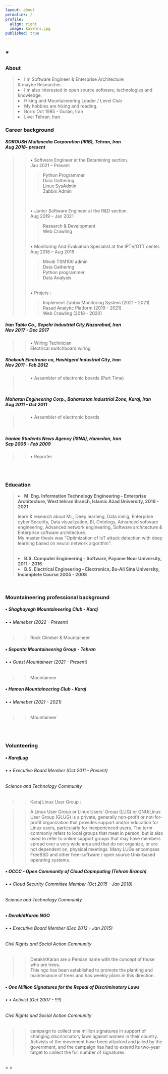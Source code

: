 ```yaml
---
layout: about
permalink: /
profile:
  align: right
  image: kavehrs.jpg
published: true
---
```


## *

### About
<blockquote>
 <li> I'm Software Engineer & Enterprise Architecture <br>
 & maybe Researcher.</li>
 <li> I'm also interested in open source software, technologies and knowledge. </li>
 <li> Hiking and Mountaineering Leader / Level Club </li>
  <li> My hobbies are hiking and reading.</li>
 <li> Born: Oct 1985 - Guilan, Iran </li>
 <li> Live: Tehran, Iran </li></blockquote>






### Career background
> 
>
>
##### SOROUSH Multimedia Corporation (IRIB), Tehran, Iran<br> Aug 2018- present
>> •	Software Engineer at the Datamining section.<br> Jan 2021 – Present<br>
>>> Python Programmer<br>
>>> Data Gathering<br>
>>> Linux SysAdmin<br>
>>> Zabbix Admin<br>
>>
>> ‌ <br>
>>
>> •	Junior Software Engineer at the R&D section.<br> Aug 2019 – Jan 2021<br>
>>> Research & Development<br>
>>> Web Crawling<br>
>> ‌ <br>
>>
>> •	Monitoring And Evaluation Specialist at the IPTV/OTT center.<br> Aug 2018 – Aug 2019<br>
>>> Mividi TSM100 admin<br>
>>> Data Gathering<br>
>>> Python programmer<br>
>>>Data Analysis<br>
>>
>> ‌ <br>
>> •	Projets :<br>
>>> Implement Zabbix Monitoring System (2021 - 2021)<br>
>>> Rasad Analytic Platform (2019 - 2021)<br>
>>> Web Crawling (2018 - 2020)<br>
>
>
##### Iran Tablo Co., Sepehr Industrial City,Nazarabad, Iran<br> Nov 2017 - Dec 2017<br>
>> •	Wiring Technician<br> Electrical switchboard wiring<br>
>
>
##### Shokouh Electronic co, Hashtgerd Industrial City, Iran<br> Nov 2011 - Feb 2012<br>
>> •	Assembler of electronic boards (Part Time)<br>
><br>
>
##### Maharan Engineering Corp., Baharestan Industrial Zone, Karaj, Iran<br> Aug 2011 - Oct 2011<br>
>> •	Assembler of electronic boards<br>
><br>
>
##### Iranian Students News Agency (ISNA), Hamedan, Iran<br> Sep 2005 - Feb 2009<br>
>> •	Reporter<br>


<br><br>

### Education
<blockquote>
<li> <strong> M. Eng. Information Technology Engineering - Enterprise Architecture, West tehran Branch, Islamic Azad University, 2019 - 2021 </strong>
    <p>learn & research about ML, Deep learning, Data minig, Enterprise cyber Security, Data visualization, BI, Ontology, Advanced software engineering, Advanced     network engineering, Software architecture & Enterprise software architecture.<br>My  master thesis was "Optimization of IoT attack detection with deep learning based on neural network algorithm". </p> </li> <br>
    
<li><strong> B.S. Computer Engineering - Software, Payame Noor University, 2011 - 2016 </strong> </li> 
<li><strong> B.S. Electrical Engineering - Electronics, Bu-Ali Sina University, Incomplete Course 2005 - 2008 </strong></li>  </blockquote>  
  <br>
  
  
### Mountaineering professional background
>
>
#####  • Shaghayegh Mountaineering Club - Karaj  <br>   
###### • •	 Memeber (2022 - Present)   <br>  
>> Rock Climber &   Mountaineer <br>  
>
> 
#####  • Sepanta Mountaineering Group - Tehran <br>     
###### • •	 Guest Mountaineer (2021 - Present) <br>
>> Mountaineer   <br>
>
>  
#####  • Hamon Mountaineering Club - Karaj<br> 
###### • •	 Memeber (2021 - 2021) <br>
>> Mountaineer   <br>
>
> 
<br><br>



### Volunteering   
>
>
#####  • KarajLug<br>
###### • •	 Executive Board Member (Oct 2011 - Present) <br> 
###### Science and Technology Community<br>
>> Karaj Linux User Group :<br>
  
>> A Linux User Group or Linux Users' Group (LUG) or GNU/Linux User Group (GLUG) is a private, generally non-profit or not-for-profit organization that provides support and/or education for Linux users, particularly for inexperienced users. The term commonly refers to local groups that meet in person, but is also used to refer to online support groups that may have members spread over a very wide area and that do not organize, or are not dependent on, physical meetings. Many LUGs encompass FreeBSD and other free-software / open source Unix-based operating systems.<br>
>
>
#####  • OCCC - Open Community of Cloud Copmputing (Tehran Branch)<br> 
###### • •	 Cloud Security Committee Member (Oct 2015 - Jan 2018)<br> 
###### Science and Technology Community<br>
>
>
>
>
#####  • DerakhtKaran NGO <br> 
###### • •	 Executive Board Member (Dec 2013 - Jan 2015) <br>
###### Civil Rights and Social Action Community<br>
  
>> DerakhtKaran are a Persian name with the concept of those who are trees.<br> 
>> This ngo has been established to promote the planting and maintenance of trees and has weekly plans in this direction.<br>
>
>  
#####  • One Million Signatures for the Repeal of Discriminatory Laws <br>
###### • •	 Activist (Oct 2007 - !!!!) <br> 
###### Civil Rights and Social Action Community <br>
  
>> campaign to collect one million signatures in support of changing discriminatory laws against women in their country. Activists of the movement have been attacked and jailed by the government, and the campaign has had to extend its two-year target to collect the full number of signatures. 
<br>
>
>
<br><br>
  
  




